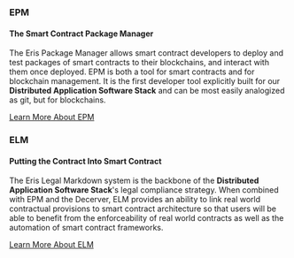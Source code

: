 ### EPM

#### The Smart Contract Package Manager

The Eris Package Manager allows smart contract developers to deploy and test packages of smart contracts to their blockchains, and interact with them once deployed. EPM is both a tool for smart contracts and for blockchain management. It is the first developer tool explicitly built for our **Distributed Application Software Stack** and can be most easily analogized as git, but for blockchains.

<a type="button" class="btn btn-eris btn-default btn-lg btn-block" href="https://epm.io">Learn More About EPM</a>

### ELM

#### Putting the Contract Into Smart Contract

The Eris Legal Markdown system is the backbone of the **Distributed Application Software Stack**'s legal compliance strategy. When combined with EPM and the Decerver, ELM provides an ability to link real world contractual provisions to smart contract architecture so that users will be able to benefit from the enforceability of real world contracts as well as the automation of smart contract frameworks.

<a type="button" class="btn btn-eris btn-default btn-lg btn-block" href="https://lmd.io">Learn More About ELM</a>
